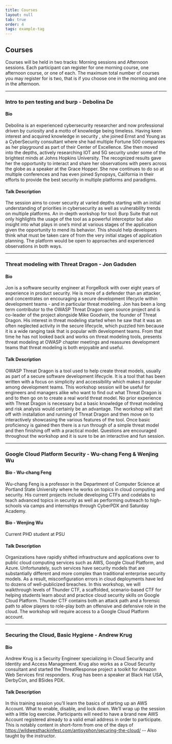 ```yaml
---
title: Courses
layout: null
tab: true
order: 4
tags: example-tag
---
```


## Courses
Courses will be held in two tracks: Morning sessions and Afternoon sessions. Each participant can register for one morning course, one afternoon course, or one of each. The maximum total number of courses you may register for is two, that is if you choose one in the morning and one in the afternoon.

---

### Intro to pen testing and burp - Debolina De
#### Bio
Debolina is an experienced cybersecurity researcher and now professional driven by curiosity and a motto of knowledge being timeless. Having keen interest and acquired knowledge in security , she joined Ernst and Young as a CyberSecurity consultant where she had multiple Fortune 500 companies as her playground as part of their Center of Excellence. She then moved into the depths, actively researching IOT and 5G security under some of the brightest minds at Johns Hopkins University. The recognized results gave her the opportunity to interact and share her observations with peers across the globe as a speaker at the Grace Hopper. She now continues to do so at multiple conferences and has even joined Synopsys, California in their efforts to provide the best security in multiple platforms and paradigms.

#### Talk Description
The session aims to cover security at varied depths starting with an initial understanding of priorities in cybersecurity as well as vulnerability trends on multiple platforms. An in-depth workshop for tool: Burp Suite that not only highlights the usage of the tool as a powerful interceptor but also insight into what plays in one’s mind at various stages of the application given the opportunity to mend its behavior. This should help developers think what must be taken care of from the very initial stages of application planning. The platform would be open to approaches and experienced observations in both ways.

---

### Threat modeling with Threat Dragon - Jon Gadsden
#### Bio
Jon is a software security engineer at ForgeRock with over eight years of experience in product security. He is more of a defender than an attacker, and concentrates on encouraging a secure development lifecycle within development teams - and in particular threat modeling. Jon has been a long term contributor to the OWASP Threat Dragon open source project and is co-leader of the project alongside Mike Goodwin, the founder of Threat Dragon. His interest in threat modeling started when he saw that it was an often neglected activity in the secure lifecycle, which puzzled him because it is a wide ranging task that is popular with development teams. From that time he has not looked back and works on threat modeling tools, presents threat modeling at OWASP chapter meetings and reassures development teams that threat modeling is both enjoyable and useful.

#### Talk Description
OWASP Threat Dragon is a tool used to help create threat models, usually as part of a secure software development lifecycle. It is a tool that has been written with a focus on simplicity and accessibility which makes it popular among development teams. This workshop session will be useful for engineers and managers alike who want to find out what Threat Dragon is and to then go on to create a real world threat model. No prior experience with Threat Dragon is necessary but a basic knowledge of threat modeling and risk analysis would certainly be an advantage. The workshop will start off with installation and running of Threat Dragon and then move on to interactively showcasing the various features of the tool. Once basic proficiency is gained then there is a run through of a simple threat model and then finishing off with a practical model. Questions are encouraged throughout the workshop and it is sure to be an interactive and fun session.

---

### Google Cloud Platform Security - Wu-chang Feng & Wenjing Wu
#### Bio - Wu-chang Feng
Wu-chang Feng is a professor in the Department of Computer Science at Portland State University where he works on topics in cloud computing and security.  His current projects include developing CTFs and codelabs to teach advanced topics in security as well as performing outreach to high-schools via camps and internships through CyberPDX and Saturday Academy.

#### Bio - Wenjing Wu
Current PHD student at PSU

#### Talk Description
Organizations have rapidly shifted infrastructure and applications over to public cloud computing services such as AWS, Google Cloud Platform, and Azure. Unfortunately, such services have security models that are substantially different and more complex than traditional enterprise security models. As a result, misconfiguration errors in cloud deployments have led to dozens of well-publicized breaches. In this workshop, we will walkthrough levels of Thunder CTF, a scaffolded, scenario-based CTF for helping students learn about and practice cloud security skills on Google Cloud Platform. Thunder CTF contains both an attack path and a forensic path to allow players to role-play both an offensive and defensive role in the cloud.  The workshop will require access to a Google Cloud Platform account.

---

### Securing the Cloud, Basic Hygiene - Andrew Krug 
#### Bio
Andrew Krug is a Security Engineer specializing in Cloud Security and Identity and Access Management. Krug also works as a Cloud Security consultant and started the ThreatResponse project a toolkit for Amazon Web Services first responders. Krug has been a speaker at Black Hat USA, DerbyCon, and BSides PDX.

#### Talk Description
In this training session you’ll learn the basics of starting up an AWS Account.  What to enable, disable, and lock down.  We’ll wrap up the session with a little log exercise.  Participants will need to have a brand new AWS Account registered already to a valid email address in order to participate.  This is notably content in short-form from one of the days of https://wildwesthackinfest.com/antisyphon/securing-the-cloud/ -- Also taught by the instructor.